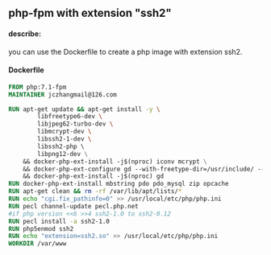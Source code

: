 ## php-fpm with extension "ssh2"

#### describe:

you can use the Dockerfile to create a php image with extension ssh2.

#### Dockerfile

``` Dockerfile
FROM php:7.1-fpm
MAINTAINER jczhangmail@126.com

RUN apt-get update && apt-get install -y \
        libfreetype6-dev \
        libjpeg62-turbo-dev \
        libmcrypt-dev \
        libssh2-1-dev \ 
        libssh2-php \ 
        libpng12-dev \
    && docker-php-ext-install -j$(nproc) iconv mcrypt \
    && docker-php-ext-configure gd --with-freetype-dir=/usr/include/ --with-jpeg-dir=/usr/include/ \
    && docker-php-ext-install -j$(nproc) gd
RUN docker-php-ext-install mbstring pdo pdo_mysql zip opcache
RUN apt-get clean && rm -rf /var/lib/apt/lists/*
RUN echo "cgi.fix_pathinfo=0" >> /usr/local/etc/php/php.ini
RUN pecl channel-update pecl.php.net
#if php version <<6 >>4 ssh2-1.0 to ssh2-0.12
RUN pecl install -a ssh2-1.0
RUN php5enmod ssh2
RUN echo "extension=ssh2.so" >> /usr/local/etc/php/php.ini
WORKDIR /var/www
```

